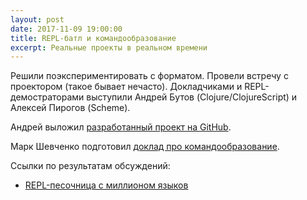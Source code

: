 ```yaml
---
layout: post
date: 2017-11-09 19:00:00
title: REPL-батл и командообразование
excerpt: Реальные проекты в реальном времени
---
```


Решили поэкспериментировать с форматом. Провели встречу с проектором (такое бывает нечасто). Докладчиками
и REPL-демостраторами выступили Андрей Бутов (Clojure/ClojureScript) и Алексей Пирогов (Scheme).

Андрей выложил [разработанный проект на GitHub](https://github.com/abtv/full-stack).

Марк Шевченко подготовил [доклад про командообразование](http://markshevchenko.pro/presentations/team-building/).

Ссылки по результатам обсуждений:

* [REPL-песочница с миллионом языков](https://repl.it/)

